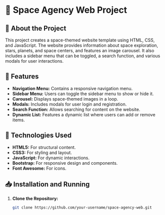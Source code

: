 # 🌌 Space Agency Web Project

## 📝 About the Project
This project creates a space-themed website template using HTML, CSS, and JavaScript. The website provides information about space exploration, stars, planets, and space centers, and features an image carousel. It also includes a sidebar menu that can be toggled, a search function, and various modals for user interactions.

## 🚀 Features
- **Navigation Menu:** Contains a responsive navigation menu.
- **Sidebar Menu:** Users can toggle the sidebar menu to show or hide it.
- **Carousel:** Displays space-themed images in a loop.
- **Modals:** Includes modals for user login and registration.
- **Search Function:** Allows searching for content on the website.
- **Dynamic List:** Features a dynamic list where users can add or remove items.

## 🔧 Technologies Used
- **HTML5:** For structural content.
- **CSS3:** For styling and layout.
- **JavaScript:** For dynamic interactions.
- **Bootstrap:** For responsive design and components.
- **Font Awesome:** For icons.

## 📥 Installation and Running

1. **Clone the Repository:**
   ```bash
   git clone https://github.com/your-username/space-agency-web.git
